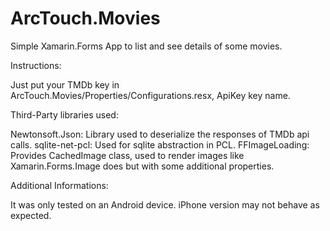 # ArcTouch.Movies
Simple Xamarin.Forms App to list and see details of some movies.

Instructions:

Just put your TMDb key in ArcTouch.Movies/Properties/Configurations.resx, ApiKey key name.

Third-Party libraries used:

Newtonsoft.Json: Library used to deserialize the responses of TMDb api calls.
sqlite-net-pcl: Used for sqlite abstraction in PCL.
FFImageLoading: Provides CachedImage class, used to render images like Xamarin.Forms.Image does but with some additional properties.

Additional Informations:

It was only tested on an Android device.
iPhone version may not behave as expected.